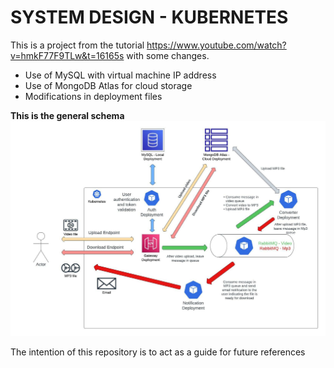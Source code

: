 # SYSTEM DESIGN - KUBERNETES

This is a project from the tutorial https://www.youtube.com/watch?v=hmkF77F9TLw&t=16165s
with some changes.

- Use of MySQL with virtual machine IP address
- Use of MongoDB Atlas for cloud storage
- Modifications in deployment files

**This is the general schema**
![General Schema](diagram.jpeg)

The intention of this repository is to act as a guide for future references
